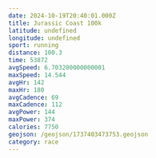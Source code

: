 ```yaml
---
date: 2024-10-19T20:40:01.000Z
title: Jurassic Coast 100k
latitude: undefined
longitude: undefined
sport: running
distance: 100.3
time: 53872
avgSpeed: 6.703200000000001
maxSpeed: 14.544
avgHr: 142
maxHr: 180
avgCadence: 69
maxCadence: 112
avgPower: 144
maxPower: 374
calories: 7750
geojson: /geojson/1737403473753.geojson
category: race
---
```

